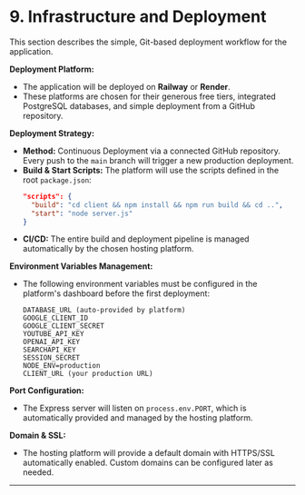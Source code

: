 # **9. Infrastructure and Deployment**

This section describes the simple, Git-based deployment workflow for the application.

**Deployment Platform:**

*   The application will be deployed on **Railway** or **Render**.
*   These platforms are chosen for their generous free tiers, integrated PostgreSQL databases, and simple deployment from a GitHub repository.

**Deployment Strategy:**

*   **Method:** Continuous Deployment via a connected GitHub repository. Every push to the `main` branch will trigger a new production deployment.
*   **Build & Start Scripts:** The platform will use the scripts defined in the root `package.json`:
    ```json
    "scripts": {
      "build": "cd client && npm install && npm run build && cd ..",
      "start": "node server.js"
    }
    ```
*   **CI/CD:** The entire build and deployment pipeline is managed automatically by the chosen hosting platform.

**Environment Variables Management:**

*   The following environment variables must be configured in the platform's dashboard before the first deployment:
    ```
    DATABASE_URL (auto-provided by platform)
    GOOGLE_CLIENT_ID
    GOOGLE_CLIENT_SECRET
    YOUTUBE_API_KEY
    OPENAI_API_KEY
    SEARCHAPI_KEY
    SESSION_SECRET
    NODE_ENV=production
    CLIENT_URL (your production URL)
    ```

**Port Configuration:**

*   The Express server will listen on `process.env.PORT`, which is automatically provided and managed by the hosting platform.

**Domain & SSL:**

*   The hosting platform will provide a default domain with HTTPS/SSL automatically enabled. Custom domains can be configured later as needed.

---
